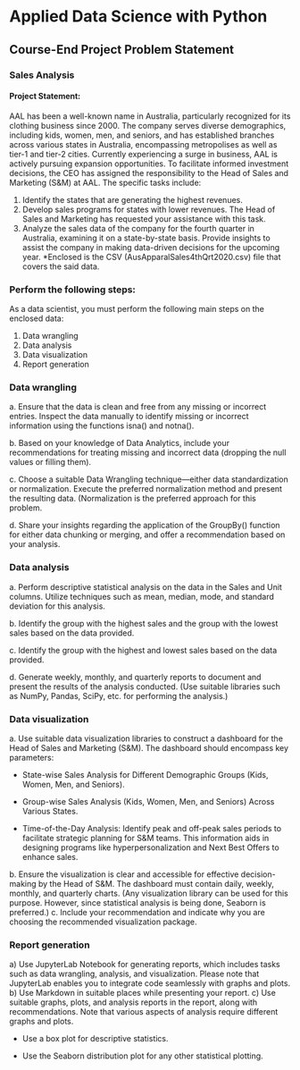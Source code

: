 # Applied Data Science with Python

## Course-End Project Problem Statement

### Sales Analysis

#### Project Statement:

AAL has been a well-known name in Australia, particularly recognized for its clothing business since 2000. The company serves diverse demographics, including kids, women, men, and seniors, and has established branches across various states in Australia, encompassing metropolises as well as tier-1 and tier-2 cities.
Currently experiencing a surge in business, AAL is actively pursuing expansion opportunities. To facilitate informed investment decisions, the CEO has assigned the responsibility to the Head of Sales and Marketing (S&M) at AAL. The specific tasks include:

1) Identify the states that are generating the highest revenues.
2) Develop sales programs for states with lower revenues. The Head of Sales and Marketing has requested your assistance with this task.
3) Analyze the sales data of the company for the fourth quarter in Australia, examining it on a state-by-state basis. Provide insights to assist the company in making data-driven decisions for the upcoming year.
*Enclosed is the CSV (AusApparalSales4thQrt2020.csv) file that covers the said data.

### Perform the following steps:

As a data scientist, you must perform the following main steps on the enclosed data:

1. Data wrangling
2. Data analysis
3. Data visualization
4. Report generation

### Data wrangling

a. Ensure that the data is clean and free from any missing or incorrect entries. Inspect the data manually to identify missing or incorrect information using the functions isna() and notna().

b. Based on your knowledge of Data Analytics, include your recommendations for treating missing and incorrect data (dropping the null values or filling them).

c. Choose a suitable Data Wrangling technique—either data standardization or normalization. Execute the preferred normalization method and present the resulting data. (Normalization is the preferred approach for this problem.

d. Share your insights regarding the application of the GroupBy() function for either data chunking or merging, and offer a recommendation based on your analysis.

### Data analysis

a. Perform descriptive statistical analysis on the data in the Sales and Unit columns. Utilize techniques such as mean, median, mode, and standard deviation for this analysis.

b. Identify the group with the highest sales and the group with the lowest sales based on the data provided.

c. Identify the group with the highest and lowest sales based on the data provided.

d. Generate weekly, monthly, and quarterly reports to document and present the results of the analysis conducted.
(Use suitable libraries such as NumPy, Pandas, SciPy, etc. for performing the analysis.)

### Data visualization

a. Use suitable data visualization libraries to construct a dashboard for the Head of Sales and Marketing (S&M). The dashboard should encompass key parameters:

* State-wise Sales Analysis for Different Demographic Groups (Kids, Women, Men, and Seniors).

* Group-wise Sales Analysis (Kids, Women, Men, and Seniors) Across Various States.

* Time-of-the-Day Analysis: Identify peak and off-peak sales periods to facilitate strategic planning for S&M teams. This information aids in designing programs like hyperpersonalization and Next Best Offers to enhance sales.

b. Ensure the visualization is clear and accessible for effective decision-making by the Head of S&M.
The dashboard must contain daily, weekly, monthly, and quarterly charts.
(Any visualization library can be used for this purpose. However, since statistical analysis is being done, Seaborn is preferred.)
c. Include your recommendation and indicate why you are choosing the recommended visualization package.

### Report generation
a) Use JupyterLab Notebook for generating reports, which includes tasks such as data wrangling, analysis, and visualization. Please note that JupyterLab enables you to integrate code seamlessly with graphs and plots.
b) Use Markdown in suitable places while presenting your report.
c) Use suitable graphs, plots, and analysis reports in the report, along with recommendations. Note that various aspects of analysis require different graphs and plots.

* Use a box plot for descriptive statistics.

* Use the Seaborn distribution plot for any other statistical plotting.